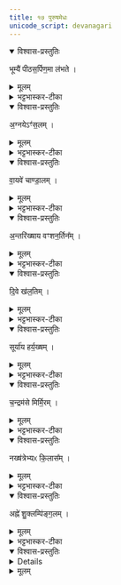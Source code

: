 ```yaml
---
title: १७ पुरुषमेधः
unicode_script: devanagari
---
```



<details open><summary>विश्वास-प्रस्तुतिः</summary>

भूम्यै॑ पीठस॒र्पिण॒मा ल॑भते ।
</details>

<details><summary>मूलम्</summary>

भूम्यै॑ पीठस॒र्पिण॒मा ल॑भते ।
</details>

<details><summary>भट्टभास्कर-टीका</summary>

1भूम्यै पीठसर्पिणं यो भग्नचरणः दारुमयपीठावलम्बी भूम्यां सर्पति खञ्जः ।
</details>

<details open><summary>विश्वास-प्रस्तुतिः</summary>

अ॒ग्नयेऽꣳ॑स॒लम् ।
</details>

<details><summary>मूलम्</summary>

अ॒ग्नयेऽꣳ॑स॒लम् ।
</details>

<details><summary>भट्टभास्कर-टीका</summary>

अग्रये अंसलं पीनांसम् ।
</details>

<details open><summary>विश्वास-प्रस्तुतिः</summary>

वा॒यवे॑ चाण्डा॒लम् ।
</details>

<details><summary>मूलम्</summary>

वा॒यवे॑ चाण्डा॒लम् ।
</details>

<details><summary>भट्टभास्कर-टीका</summary>

वायवे चाण्डालम् । स्वार्थिकोऽण् । अतिकोपनमेके । चडि कोपे ।
</details>

<details open><summary>विश्वास-प्रस्तुतिः</summary>

अ॒न्तरि॑ख्षाय वꣳशन॒र्तिन᳚म् ।
</details>

<details><summary>मूलम्</summary>

अ॒न्तरि॑ख्षाय वꣳशन॒र्तिन᳚म् ।
</details>

<details><summary>भट्टभास्कर-टीका</summary>

अन्तरिक्षाय वंशनर्तिनं वंशाग्रनृत्तजीविनम् ।
</details>

<details open><summary>विश्वास-प्रस्तुतिः</summary>

दि॒वे ख॑ल॒तिम् ।
</details>

<details><summary>मूलम्</summary>

दि॒वे ख॑ल॒तिम् ।
</details>

<details><summary>भट्टभास्कर-टीका</summary>

दिवे द्युलोकाय खलतिं केशशून्यशिरसम् ।
</details>

<details open><summary>विश्वास-प्रस्तुतिः</summary>

सूर्या॑य हर्य॒ख्षम् ।
</details>

<details><summary>मूलम्</summary>

सूर्या॑य हर्य॒ख्षम् ।
</details>

<details><summary>भट्टभास्कर-टीका</summary>

सूर्याय हर्यश्वाय हर्यक्षं हरिताक्षम् ।
</details>

<details open><summary>विश्वास-प्रस्तुतिः</summary>

च॒न्द्रम॑से मिर्मि॒रम् ।
</details>

<details><summary>मूलम्</summary>

च॒न्द्रम॑से मिर्मि॒रम् ।
</details>

<details><summary>भट्टभास्कर-टीका</summary>

चन्द्रमसे उद्भवाभिभविने मिर्मिरं पुनःपुनः मिषदृष्टिम् । मी श्लेषणे यङ्लुकि हलादिश्शेषाभावः, पचाद्यद्, कपिलकादित्वात् लत्वाभावः ।
</details>

<details open><summary>विश्वास-प्रस्तुतिः</summary>

नख्ष॑त्रेभ्यᳵ कि॒लास᳚म् ।
</details>

<details><summary>मूलम्</summary>

नख्ष॑त्रेभ्यᳵ कि॒लास᳚म् ।
</details>

<details><summary>भट्टभास्कर-टीका</summary>

नक्षत्रेभ्यः श्वेतबिन्दुतुल्येभ्यः किलासं कृष्णबिन्दुचितशरीरम् ।  
</details>

<details open><summary>विश्वास-प्रस्तुतिः</summary>

अह्ने॑ शु॒क्लम्पि॑ङ्ग॒लम् ।
</details>

<details><summary>मूलम्</summary>

अह्ने॑ शु॒क्लम्पि॑ङ्ग॒लम् ।
</details>

<details><summary>भट्टभास्कर-टीका</summary>

अह्ने शुक्लं शुक्लदेहं पिङ्गळं पिङ्गळाक्षम् ।
</details>

<details open><summary>विश्वास-प्रस्तुतिः</summary>


<details>
</details>

<details><summary>मूलम्</summary>


<details>
</details>

<summary>भट्टभास्कर-टीका</summary>

रात्र्यै कृष्णं कृष्णदेहं पिङ्गाक्षम् ॥


इति तृतीये चतुर्थे सप्तदशोऽनुवाकः ॥  

</details>


